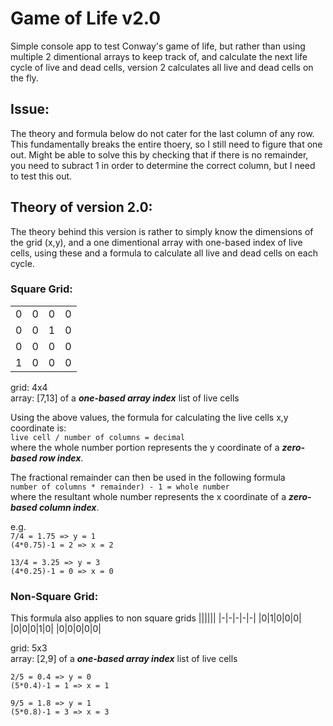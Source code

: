 # Game of Life v2.0
Simple console app to test Conway's game of life, but rather than using multiple 2 dimentional arrays to keep track of, and calculate the next life cycle of live and dead cells, version 2 calculates all live and dead cells on the fly.

## Issue:
The theory and formula below do not cater for the last column of any row. This fundamentally breaks the entire thoery, so I still need to figure that one out. Might be able to solve this by checking that if there is no remainder, you need to subract 1 in order to determine the correct column, but I need to test this out.

## Theory of version 2.0:
The theory behind this version is rather to simply know the dimensions of the grid (x,y), and a one dimentional array with one-based index of live cells, using these and a formula to calculate all live and dead cells on each cycle.

### Square Grid:
|||||
|-|-|-|-|
|0|0|0|0|
|0|0|1|0|
|0|0|0|0|
|1|0|0|0|

grid: 4x4  
array: [7,13] of a _**one-based array index**_ list of live cells

Using the above values, the formula for calculating the live cells x,y coordinate is:  
`live cell / number of columns = decimal`  
where the whole number portion represents the y coordinate of a _**zero-based row index**_.

The fractional remainder can then be used in the following formula  
`number of columns * remainder) - 1 = whole number`  
where the resultant whole number represents the x coordinate of a _**zero-based column index**_.

e.g.  
`7/4 = 1.75 => y = 1`  
`(4*0.75)-1 = 2 => x = 2`

`13/4 = 3.25 => y = 3`  
`(4*0.25)-1 = 0 => x = 0`

### Non-Square Grid:
This formula also applies to non square grids
||||||
|-|-|-|-|-|
|0|1|0|0|0|
|0|0|0|1|0|
|0|0|0|0|0|

grid: 5x3  
array: [2,9] of a _**one-based array index**_ list of live cells

`2/5 = 0.4 => y = 0`  
`(5*0.4)-1 = 1 => x = 1`

`9/5 = 1.8 => y = 1`  
`(5*0.8)-1 = 3 => x = 3`
